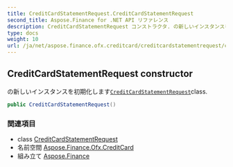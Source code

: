 ```yaml
---
title: CreditCardStatementRequest.CreditCardStatementRequest
second_title: Aspose.Finance for .NET API リファレンス
description: CreditCardStatementRequest コンストラクタ. の新しいインスタンスを初期化しますCreditCardStatementRequestclass.
type: docs
weight: 10
url: /ja/net/aspose.finance.ofx.creditcard/creditcardstatementrequest/creditcardstatementrequest/
---
```

## CreditCardStatementRequest constructor

の新しいインスタンスを初期化します[`CreditCardStatementRequest`](../)class.

```csharp
public CreditCardStatementRequest()
```

### 関連項目

* class [CreditCardStatementRequest](../)
* 名前空間 [Aspose.Finance.Ofx.CreditCard](../../creditcardstatementrequest/)
* 組み立て [Aspose.Finance](../../../)


